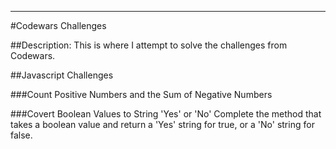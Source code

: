 ---
#Codewars Challenges

##Description:
This is where I attempt to solve the challenges from Codewars.

##Javascript Challenges

###Count Positive Numbers and the Sum of Negative Numbers

###Covert Boolean Values to String 'Yes' or 'No'
Complete the method that takes a boolean value and return a 'Yes' string for true, or a 'No' string for false.
